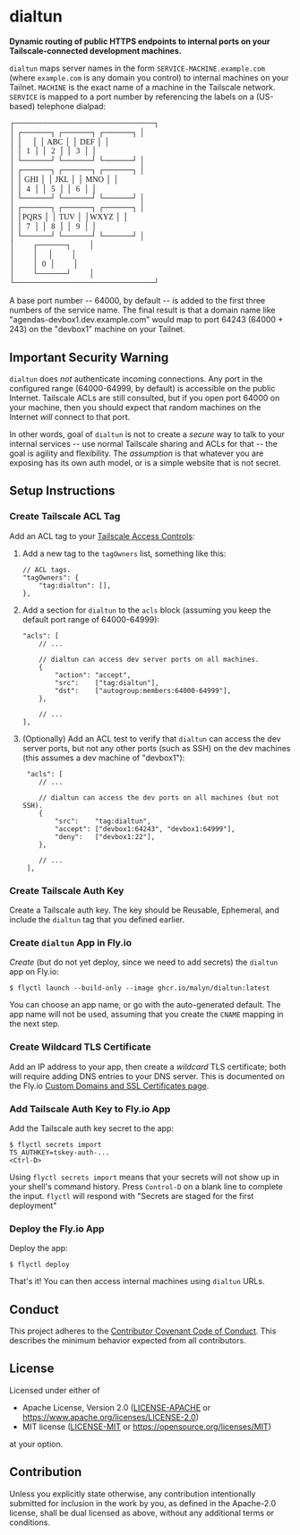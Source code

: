# dialtun

**Dynamic routing of public HTTPS endpoints to internal ports on your
Tailscale-connected development machines.**

`dialtun` maps server names in the form `SERVICE-MACHINE.example.com` (where
`example.com` is any domain you control) to internal machines on your Tailnet.
`MACHINE` is the exact name of a machine in the Tailscale network. `SERVICE` is
mapped to a port number by referencing the labels on a (US-based) telephone
dialpad:

<pre style="font-family: Menlo; line-height: 1.2em;">
┌─────────────────────────┐
│ ┌─────┐ ┌─────┐ ┌─────┐ │
│ │     │ │ ABC │ │ DEF │ │
│ │  1  │ │  2  │ │  3  │ │
│ └─────┘ └─────┘ └─────┘ │
│ ┌─────┐ ┌─────┐ ┌─────┐ │
│ │ GHI │ │ JKL │ │ MNO │ │
│ │  4  │ │  5  │ │  6  │ │
│ └─────┘ └─────┘ └─────┘ │
│ ┌─────┐ ┌─────┐ ┌─────┐ │
│ │PQRS │ │ TUV │ │WXYZ │ │
│ │  7  │ │  8  │ │  9  │ │
│ └─────┘ └─────┘ └─────┘ │
│         ┌─────┐         │
│         │     │         │
│         │  0  │         │
│         └─────┘         │
└─────────────────────────┘
</pre>

A base port number -- 64000, by default -- is added to the first three numbers
of the service name. The final result is that a domain name like
"agendas-devbox1.dev.example.com" would map to port 64243 (64000 + 243) on the
"devbox1" machine on your Tailnet.

## Important Security Warning

`dialtun` does _not_ authenticate incoming connections. Any port in the
configured range (64000-64999, by default) is accessible on the public Internet.
Tailscale ACLs are still consulted, but if you open port 64000 on your machine,
then you should expect that random machines on the Internet _will_ connect to
that port.

In other words, goal of `dialtun` is not to create a _secure_ way to talk to
your internal services -- use normal Tailscale sharing and ACLs for that -- the
goal is agility and flexibility. The _assumption_ is that whatever you are
exposing has its own auth model, or is a simple website that is not secret.

## Setup Instructions

### Create Tailscale ACL Tag

Add an ACL tag to your
[Tailscale Access Controls](https://login.tailscale.com/admin/acls):

1. Add a new tag to the `tagOwners` list, something like this:

    ```jsonc
    // ACL tags.
    "tagOwners": {
        "tag:dialtun": [],
    },
    ```

2. Add a section for `dialtun` to the `acls` block (assuming you keep the
   default port range of 64000-64999):

    ```jsonc
    "acls": [
        // ...

        // dialtun can access dev server ports on all machines.
        {
            "action": "accept",
            "src":    ["tag:dialtun"],
            "dst":    ["autogroup:members:64000-64999"],
        },

        // ...
    ],
    ```

3. (Optionally) Add an ACL test to verify that `dialtun` can access the dev
   server ports, but not any other ports (such as SSH) on the dev machines (this
   assumes a dev machine of "devbox1"):

    ```jsonc
     "acls": [
        // ...

        // dialtun can access the dev ports on all machines (but not SSH).
        {
            "src":    "tag:dialtun",
            "accept": ["devbox1:64243", "devbox1:64999"],
            "deny":   ["devbox1:22"],
        },

        // ...
     ],
    ```

### Create Tailscale Auth Key

Create a Tailscale auth key. The key should be Reusable, Ephemeral, and include
the `dialtun` tag that you defined earlier.

### Create `dialtun` App in Fly.io

_Create_ (but do not yet deploy, since we need to add secrets) the `dialtun` app
on Fly.io:

```shell
$ flyctl launch --build-only --image ghcr.io/malyn/dialtun:latest
```

You can choose an app name, or go with the auto-generated default. The app name
will not be used, assuming that you create the `CNAME` mapping in the next step.

### Create Wildcard TLS Certificate

Add an IP address to your app, then create a _wildcard_ TLS certificate; both
will require adding DNS entries to your DNS server. This is documented on the
Fly.io
[Custom Domains and SSL Certificates page](https://fly.io/docs/app-guides/custom-domains-with-fly/).

### Add Tailscale Auth Key to Fly.io App

Add the Tailscale auth key secret to the app:

```shell
$ flyctl secrets import
TS_AUTHKEY=tskey-auth-...
<Ctrl-D>
```

Using `flyctl secrets import` means that your secrets will not show up in your
shell's command history. Press `Control-D` on a blank line to complete the
input. `flyctl` will respond with "Secrets are staged for the first deployment"

### Deploy the Fly.io App

Deploy the app:

```shell
$ flyctl deploy
```

That's it! You can then access internal machines using `dialtun` URLs.

## Conduct

This project adheres to the
[Contributor Covenant Code of Conduct](https://github.com/malyn/dialtun/blob/main/CODE_OF_CONDUCT.md).
This describes the minimum behavior expected from all contributors.

## License

Licensed under either of

-   Apache License, Version 2.0
    ([LICENSE-APACHE](https://github.com/malyn/dialtun/blob/main/LICENSE-APACHE)
    or <https://www.apache.org/licenses/LICENSE-2.0>)
-   MIT license
    ([LICENSE-MIT](https://github.com/malyn/dialtun/blob/main/LICENSE-MIT) or
    <https://opensource.org/licenses/MIT>)

at your option.

## Contribution

Unless you explicitly state otherwise, any contribution intentionally submitted
for inclusion in the work by you, as defined in the Apache-2.0 license, shall be
dual licensed as above, without any additional terms or conditions.
